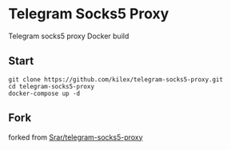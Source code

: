 # Telegram Socks5 Proxy
Telegram socks5 proxy
Docker build

## Start
```
git clone https://github.com/kilex/telegram-socks5-proxy.git
cd telegram-socks5-proxy
docker-compose up -d
```

## Fork
forked from [Srar/telegram-socks5-proxy](https://github.com/Srar/telegram-socks5-proxy)
